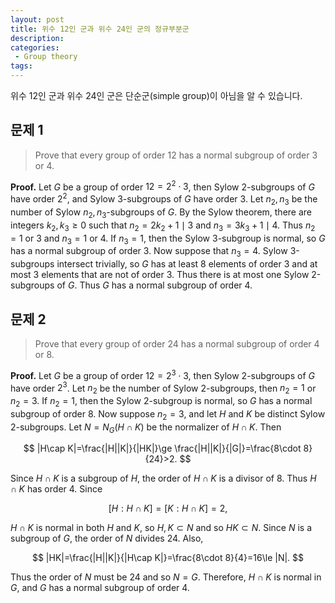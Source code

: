 ```yaml
---
layout: post
title: 위수 12인 군과 위수 24인 군의 정규부분군
description:
categories:
 - Group theory
tags:
---
```


위수 12인 군과 위수 24인 군은 단순군(simple group)이 아님을 알 수 있습니다.

## 문제 1
> Prove that every group of order 12 has a normal subgroup of order 3 or 4.

**Proof.** Let $G$ be a group of order $12=2^2\cdot 3$, then Sylow 2-subgroups of $G$ have order $2^2$, and Sylow 3-subgroups of $G$ have order 3. Let $n_2, n_3$ be the number of Sylow $n_2, n_3$-subgroups of $G$. By the Sylow theorem, there are integers $k_2,k_3\ge 0$ such that $n_2=2k_2+1\mid 3$ and $n_3=3k_3+1\mid 4$. Thus $n_2=1\text{ or }3$ and $n_3=1\text{ or }4$. If $n_3=1$, then the Sylow 3-subgroup is normal, so $G$ has a normal subgroup of order 3. Now suppose that $n_3=4$. Sylow 3-subgroups intersect trivially, so $G$ has at least 8 elements of order 3 and at most 3 elements that are not of order 3. Thus there is at most one Sylow 2-subgroups of $G$. Thus $G$ has a normal subgroup of order 4.

## 문제 2
> Prove that every group of order 24 has a normal subgroup of order 4 or 8.

**Proof.** Let $G$ be a group of order $12=2^3\cdot 3$, then Sylow 2-subgroups of $G$ have order $2^3$. Let $n_2$ be the number of Sylow 2-subgroups, then $n_2=1$ or $n_2=3$. If $n_2=1$, then the Sylow 2-subgroup is normal, so $G$ has a normal subgroup of order 8. Now suppose $n_2=3$, and let $H$ and $K$ be distinct Sylow 2-subgroups. Let $N=N_G(H\cap K)$ be the normalizer of $H\cap K$. Then

$$
|H\cap K|=\frac{|H||K|}{|HK|}\ge \frac{|H||K|}{|G|}=\frac{8\cdot 8}{24}>2.
$$

Since $H\cap K$ is a subgroup of $H$, the order of $H\cap K$ is a divisor of 8. Thus $H\cap K$ has order 4. Since

$$
[H:H\cap K]=[K:H\cap K]=2,
$$

$H\cap K$ is normal in both $H$ and $K$, so $H,K\subset N$ and so $HK\subset N$. Since $N$ is a subgroup of $G$, the order of $N$ divides 24. Also,

$$
|HK|=\frac{|H||K|}{|H\cap K|}=\frac{8\cdot 8}{4}=16\le |N|.
$$

Thus the order of $N$ must be 24 and so $N=G$. Therefore, $H\cap K$ is normal in $G$, and $G$ has a normal subgroup of order 4.